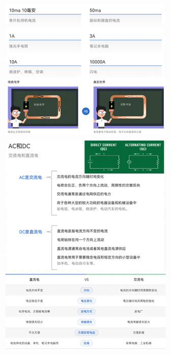 ![](../photo/Pasted%20image%2020231004113239.png)
![](../photo/Pasted%20image%2020231004113405.png)

![](../photo/Pasted%20image%2020231004113611.png)
![](../photo/Pasted%20image%2020231004113758.png)

